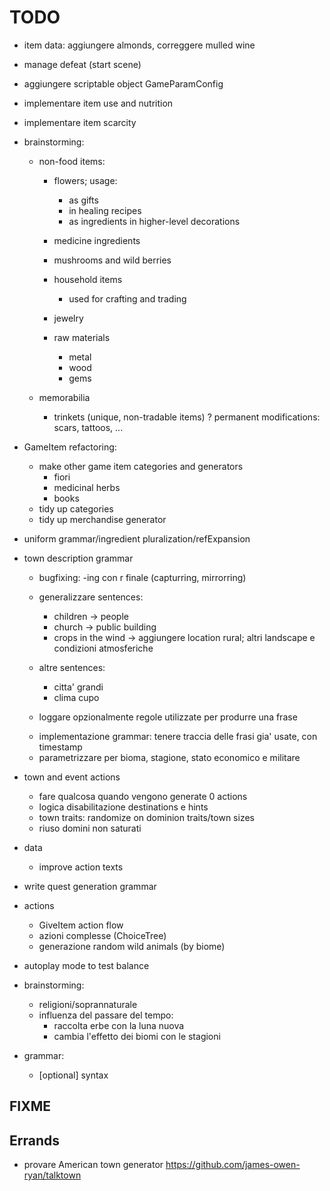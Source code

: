 # TODO
- item data: aggiungere almonds, correggere mulled wine

- manage defeat (start scene)
- aggiungere scriptable object GameParamConfig

- implementare item use and nutrition

- implementare item scarcity


- brainstorming:
	- non-food items:
		- flowers; usage:
			- as gifts
			- in healing recipes
			+ as ingredients in higher-level decorations
		- medicine ingredients
		- mushrooms and wild berries

		- household items
			- used for crafting and trading
		- jewelry
		- raw materials
			- metal
			- wood
			- gems

	- memorabilia
		- trinkets (unique, non-tradable items)
		? permanent modifications: scars, tattoos, ...


- GameItem refactoring:
	- make other game item categories and generators
		- fiori
		- medicinal herbs
		+ books
	- tidy up categories
	- tidy up merchandise generator

- uniform grammar/ingredient pluralization/refExpansion


- town description grammar
	- bugfixing: -ing con r finale (capturring, mirrorring)

	- generalizzare sentences:
		- children -> people
		- church -> public building
		- crops in the wind -> aggiungere location rural; altri landscape e condizioni atmosferiche

	- altre sentences:
		- citta' grandi
		- clima cupo

	- loggare opzionalmente regole utilizzate per produrre una frase

	+ implementazione grammar: tenere traccia delle frasi gia' usate, con timestamp
	+ parametrizzare per bioma, stagione, stato economico e militare

- town and event actions
	+ fare qualcosa quando vengono generate 0 actions
	+ logica disabilitazione destinations e hints
	+ town traits: randomize on dominion traits/town sizes
	+ riuso domini non saturati

- data
	- improve action texts

- write quest generation grammar

- actions
	- GiveItem action flow
	- azioni complesse (ChoiceTree)
	+ generazione random wild animals (by biome)

+ autoplay mode to test balance

+ brainstorming:
	- religioni/soprannaturale
	- influenza del passare del tempo:
		- raccolta erbe con la luna nuova
		- cambia l'effetto dei biomi con le stagioni

+ grammar:
	+ [optional] syntax


## FIXME


## Errands
- provare American town generator
https://github.com/james-owen-ryan/talktown
